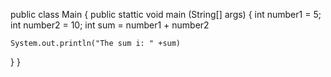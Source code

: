public class Main {
  public stattic void main (String[] args) {
    int number1 = 5;
    int number2 = 10;
    int sum = number1 + number2

    System.out.println("The sum i: " +sum)
  }
    } 
